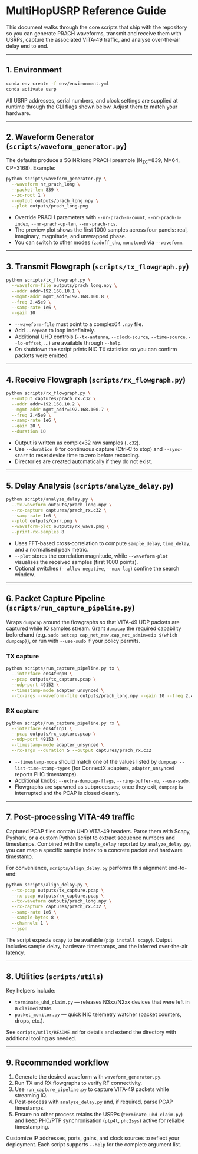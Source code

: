 # MultiHopUSRP Reference Guide

This document walks through the core scripts that ship with the repository so you can generate PRACH waveforms, transmit and receive them with USRPs, capture the associated VITA‑49 traffic, and analyse over‑the‑air delay end to end.

---

## 1. Environment

```bash
conda env create -f env/environment.yml
conda activate usrp
```

All USRP addresses, serial numbers, and clock settings are supplied at runtime through the CLI flags shown below. Adjust them to match your hardware.

---

## 2. Waveform Generator (`scripts/waveform_generator.py`)

The defaults produce a 5G NR long PRACH preamble (N<sub>ZC</sub>=839, M=64, CP=3168). Example:

```bash
python scripts/waveform_generator.py \
  --waveform nr_prach_long \
  --packet-len 839 \
  --zc-root 1 \
  --output outputs/prach_long.npy \
  --plot outputs/prach_long.png
```

- Override PRACH parameters with `--nr-prach-m-count`, `--nr-prach-m-index`, `--nr-prach-cp-len`, `--nr-prach-ncs`.
- The preview plot shows the first 1000 samples across four panels: real, imaginary, magnitude, and unwrapped phase.
- You can switch to other modes (`zadoff_chu`, `monotone`) via `--waveform`.

---

## 3. Transmit Flowgraph (`scripts/tx_flowgraph.py`)

```bash
python scripts/tx_flowgraph.py \
  --waveform-file outputs/prach_long.npy \
  --addr addr=192.168.10.1 \
  --mgmt-addr mgmt_addr=192.168.100.8 \
  --freq 2.45e9 \
  --samp-rate 1e6 \
  --gain 10
```

- `--waveform-file` must point to a complex64 `.npy` file.
- Add `--repeat` to loop indefinitely.
- Additional UHD controls (`--tx-antenna`, `--clock-source`, `--time-source`, `--lo-offset`, …) are available through `--help`.
- On shutdown the script prints NIC TX statistics so you can confirm packets were emitted.

---

## 4. Receive Flowgraph (`scripts/rx_flowgraph.py`)

```bash
python scripts/rx_flowgraph.py \
  --output captures/prach_rx.c32 \
  --addr addr=192.168.10.2 \
  --mgmt-addr mgmt_addr=192.168.100.7 \
  --freq 2.45e9 \
  --samp-rate 1e6 \
  --gain 20 \
  --duration 10
```

- Output is written as complex32 raw samples (`.c32`).
- Use `--duration 0` for continuous capture (Ctrl‑C to stop) and `--sync-start` to reset device time to zero before recording.
- Directories are created automatically if they do not exist.

---

## 5. Delay Analysis (`scripts/analyze_delay.py`)

```bash
python scripts/analyze_delay.py \
  --tx-waveform outputs/prach_long.npy \
  --rx-capture captures/prach_rx.c32 \
  --samp-rate 1e6 \
  --plot outputs/corr.png \
  --waveform-plot outputs/rx_wave.png \
  --print-rx-samples 8
```

- Uses FFT‑based cross‑correlation to compute `sample_delay`, `time_delay`, and a normalised peak metric.
- `--plot` stores the correlation magnitude, while `--waveform-plot` visualises the received samples (first 1000 points).
- Optional switches (`--allow-negative`, `--max-lag`) confine the search window.

---

## 6. Packet Capture Pipeline (`scripts/run_capture_pipeline.py`)

Wraps `dumpcap` around the flowgraphs so that VITA‑49 UDP packets are captured while IQ samples stream. Grant `dumpcap` the required capability beforehand (e.g. `sudo setcap cap_net_raw,cap_net_admin=eip $(which dumpcap)`), or run with `--use-sudo` if your policy permits.

### TX capture

```bash
python scripts/run_capture_pipeline.py tx \
  --interface ens4f0np0 \
  --pcap outputs/tx_capture.pcap \
  --udp-port 49152 \
  --timestamp-mode adapter_unsynced \
  --tx-args --waveform-file outputs/prach_long.npy --gain 10 --freq 2.45e9
```

### RX capture

```bash
python scripts/run_capture_pipeline.py rx \
  --interface ens4f1np1 \
  --pcap outputs/rx_capture.pcap \
  --udp-port 49153 \
  --timestamp-mode adapter_unsynced \
  --rx-args --duration 5 --output captures/prach_rx.c32
```

- `--timestamp-mode` should match one of the values listed by `dumpcap --list-time-stamp-types` (for ConnectX adapters, `adapter_unsynced` reports PHC timestamps).
- Additional knobs: `--extra-dumpcap-flags`, `--ring-buffer-mb`, `--use-sudo`.
- Flowgraphs are spawned as subprocesses; once they exit, `dumpcap` is interrupted and the PCAP is closed cleanly.

---

## 7. Post-processing VITA-49 traffic

Captured PCAP files contain UHD VITA-49 headers. Parse them with Scapy, Pyshark, or a custom Python script to extract sequence numbers and timestamps. Combined with the `sample_delay` reported by `analyze_delay.py`, you can map a specific sample index to a concrete packet and hardware timestamp.

For convenience, `scripts/align_delay.py` performs this alignment end-to-end:

```bash
python scripts/align_delay.py \
  --tx-pcap outputs/tx_capture.pcap \
  --rx-pcap outputs/rx_capture.pcap \
  --tx-waveform outputs/prach_long.npy \
  --rx-capture captures/prach_rx.c32 \
  --samp-rate 1e6 \
  --sample-bytes 8 \
  --channels 1 \
  --json
```

The script expects `scapy` to be available (`pip install scapy`). Output includes sample delay, hardware timestamps, and the inferred over-the-air latency.

---

## 8. Utilities (`scripts/utils`)

Key helpers include:

- `terminate_uhd_claim.py` — releases N3xx/N2xx devices that were left in a `claimed` state.
- `packet_monitor.py` — quick NIC telemetry watcher (packet counters, drops, etc.).

See `scripts/utils/README.md` for details and extend the directory with additional tooling as needed.

---

## 9. Recommended workflow

1. Generate the desired waveform with `waveform_generator.py`.
2. Run TX and RX flowgraphs to verify RF connectivity.
3. Use `run_capture_pipeline.py` to capture VITA‑49 packets while streaming IQ.
4. Post‑process with `analyze_delay.py` and, if required, parse PCAP timestamps.
5. Ensure no other process retains the USRPs (`terminate_uhd_claim.py`) and keep PHC/PTP synchronisation (`ptp4l`, `phc2sys`) active for reliable timestamping.

Customize IP addresses, ports, gains, and clock sources to reflect your deployment. Each script supports `--help` for the complete argument list.
